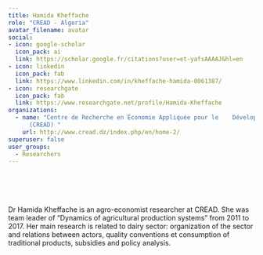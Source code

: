 ```yaml
---
title: Hamida Kheffache
role: "CREAD - Algeria"
avatar_filename: avatar
social:
- icon: google-scholar
  icon_pack: ai
  link: https://scholar.google.fr/citations?user=et-yafsAAAAJ&hl=en
- icon: linkedin
  icon_pack: fab
  link: https://www.linkedin.com/in/kheffache-hamida-8061387/
- icon: researchgate
  icon_pack: fab
  link: https://www.researchgate.net/profile/Hamida-Kheffache
organizations:
  - name: "Centre de Recherche en Économie Appliquée pour le    Développement
      (CREAD) "
    url: http://www.cread.dz/index.php/en/home-2/
superuser: false
user_groups:
  - Researchers
---
```

<br />
<br />
<br />
<br />
Dr Hamida Kheffache is an agro-economist researcher at CREAD. She was team leader of “Dynamics of agricultural production systems” from 2011 to 2017. Her main research is related to dairy sector: organization of the sector and relations between actors, quality conventions et consumption of traditional products, subsidies and policy analysis.
